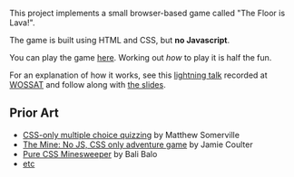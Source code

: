 This project implements a small browser-based game called "The Floor is Lava!".

The game is built using HTML and CSS, but **no Javascript**.

You can play the game [here](https://grantm.github.io/css-lava-game/).  Working out _how_ to play it is half the fun.

For an explanation of how it works, see this
[lightning talk](https://www.youtube.com/watch?v=GwRqhJg_va8) recorded at
[WOSSAT](https://wossat.nz/) and follow along with
[the slides](https://wossat.nz/archive/2019-02/grant-mclean-css-game/).

## Prior Art

* [CSS-only multiple choice quizzing](http://dracos.co.uk/wrote/css-only-multiple-choice-quiz/) by Matthew Somerville
* [The Mine: No JS, CSS only adventure game](https://codepen.io/jcoulterdesign/full/NOMeEb) by Jamie Coulter
* [Pure CSS Minesweeper](https://codepen.io/bali_balo/full/BLJONk) by Bali Balo
* [etc](https://www.google.com/search?q=pure+CSS+games)
